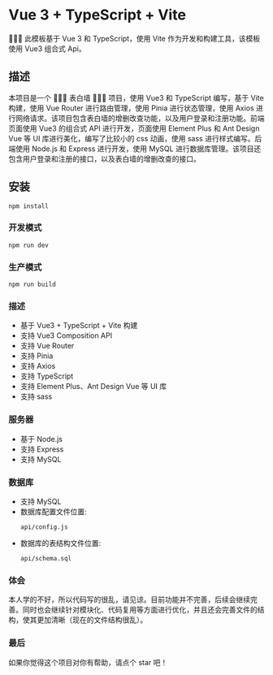 # Vue 3 + TypeScript + Vite

🙊🙊🙊 此模板基于 Vue 3 和 TypeScript，使用 Vite 作为开发和构建工具，该模板使用 Vue3 组合式 Api。

<!-- 表白墙项目描述 -->

## 描述

本项目是一个 📣📣📣 表白墙 📣📣📣 项目，使用 Vue3 和 TypeScript 编写，基于 Vite 构建，使用 Vue Router 进行路由管理，使用 Pinia 进行状态管理，使用 Axios 进行网络请求。该项目包含表白墙的增删改查功能，以及用户登录和注册功能。前端页面使用 Vue3 的组合式 API 进行开发，页面使用 Element Plus 和 Ant Design Vue 等 UI 库进行美化，编写了比较小的 css 动画，使用 sass 进行样式编写。后端使用 Node.js 和 Express 进行开发，使用 MySQL 进行数据库管理。该项目还包含用户登录和注册的接口，以及表白墙的增删改查的接口。

## 安装

```
npm install
```

### 开发模式

```
npm run dev
```

### 生产模式

```
npm run build
```

### 描述

- 基于 Vue3 + TypeScript + Vite 构建
- 支持 Vue3 Composition API
- 支持 Vue Router
- 支持 Pinia
- 支持 Axios
- 支持 TypeScript
- 支持 Element Plus、Ant Design Vue 等 UI 库
- 支持 sass

### 服务器

- 基于 Node.js
- 支持 Express
- 支持 MySQL

### 数据库

- 支持 MySQL
- 数据库配置文件位置:
  ```
  api/config.js
  ```
- 数据库的表结构文件位置:
  ```
  api/schema.sql
  ```


### 体会

本人学的不好，所以代码写的很乱，请见谅。目前功能并不完善，后续会继续完善。同时也会继续针对模块化、代码复用等方面进行优化，并且还会完善文件的结构，使其更加清晰（现在的文件结构很乱）。

### 最后

如果你觉得这个项目对你有帮助，请点个 star 吧！